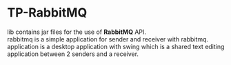 # TP-RabbitMQ
lib contains jar files for the use of **RabbitMQ** API. <br/>
rabbitmq is a simple application for sender and receiver with rabbitmq. <br/>
application is a desktop application with swing which is a shared text editing application between 2 senders and a receiver. <br/>
 
